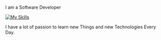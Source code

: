 I am a Software Developer

[![My Skills](https://skillicons.dev/icons?i=c,cpp,py,js,ts,html,css,bootstrap,react,laravel,java,spring,vim,linux)](https://skillicons.dev)

I have a lot of passion to learn new Things and new Technologies Every Day.
